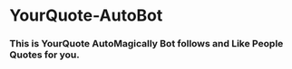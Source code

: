 # YourQuote-AutoBot

### This is YourQuote AutoMagically Bot follows and Like People Quotes for you. 
